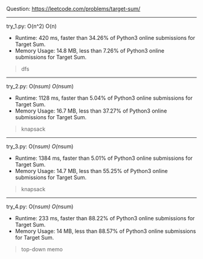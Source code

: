 Question: https://leetcode.com/problems/target-sum/

---

try_1.py: O(n^2) O(n)
* Runtime: 420 ms, faster than 34.26% of Python3 online submissions for Target Sum.
* Memory Usage: 14.8 MB, less than 7.26% of Python3 online submissions for Target Sum.

> dfs

---

try_2.py: O(n*sum) O(n*sum)

* Runtime: 1128 ms, faster than 5.04% of Python3 online submissions for Target Sum.
* Memory Usage: 16.7 MB, less than 37.27% of Python3 online submissions for Target Sum.

> knapsack

---

try_3.py: O(n*sum) O(n*sum)

* Runtime: 1384 ms, faster than 5.01% of Python3 online submissions for Target Sum.
* Memory Usage: 14.7 MB, less than 55.25% of Python3 online submissions for Target Sum.

> knapsack

---

try_4.py: O(n*sum) O(n*sum)

* Runtime: 233 ms, faster than 88.22% of Python3 online submissions for Target Sum.
* Memory Usage: 14 MB, less than 88.57% of Python3 online submissions for Target Sum.

> top-down memo